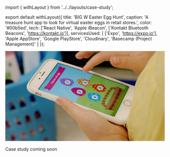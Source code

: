 import { withLayout } from '../../layouts/case-study';

export default withLayout({
  title: 'BIG W Easter Egg Hunt',
  caption: 'A treasure hunt app to look for virtual easter eggs in retail stores.',
  color: '#00b5ed',
  tech: ['React Native', 'Apple iBeacon', ['Kontakt Bluetooth Beacons', 'https://kontakt.io']],
  servicesUsed: [
    ['Expo', 'https://expo.io'],
    'Apple AppStore',
    'Google PlayStore',
    'Cloudinary',
    'Basecamp (Project Management)'
  ]
});

<img width="600" className="img-fluid mb-5" src="/static/images/screen-bigw.jpg" />

Case study coming soon
